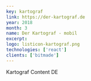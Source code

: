 ```yaml
---
key: kartograf
link: https://der-kartograf.de
year: 2018
month: 3
name: Der Kartograf - mobil
excerpt:
logo: listicon-kartograf.png
technologies: ['react']
clients: ['bitmade']
---
```


Kartograf Content DE
